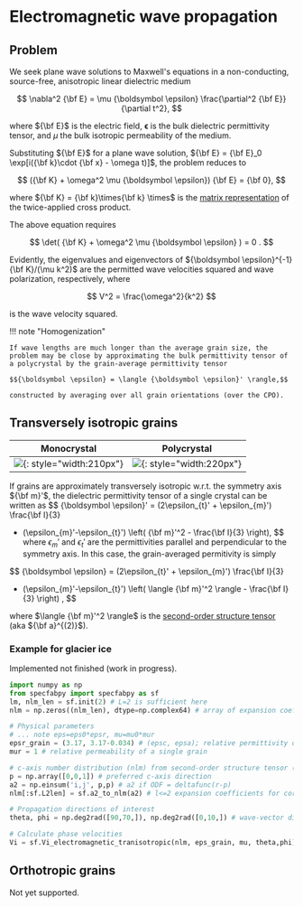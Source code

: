# Electromagnetic wave propagation

## Problem

We seek plane wave solutions to Maxwell's equations in a non-conducting, source-free, anisotropic linear dielectric medium

$$
\nabla^2 {\bf E} = \mu {\boldsymbol \epsilon} \frac{\partial^2 {\bf E}}{\partial t^2},
$$

where ${\bf E}$ is the electric field, ${\boldsymbol \epsilon}$ is the bulk dielectric permittivity tensor, and $\mu$ the bulk isotropic permeability of the medium.

Substituting ${\bf E}$ for a plane wave solution, ${\bf E} = {\bf E}_0 \exp[i({\bf k}\cdot {\bf x} - \omega t)]$, the problem reduces to

$$
({\bf K} + \omega^2 \mu {\boldsymbol \epsilon}) {\bf E} = {\bf 0},
$$

where ${\bf K} = {\bf k}\times{\bf k} \times$ is the [matrix representation](https://en.wikipedia.org/wiki/Cross_product#Alternative_ways_to_compute) of the twice-applied cross product.

The above equation requires 

$$
\det( {\bf K} + \omega^2 \mu {\boldsymbol \epsilon} ) = 0
.
$$
<!--{\boldsymbol \epsilon}^{-1} \frac{\hat{{\bf k}}^2}{\mu} {\bf E} = \frac{\omega^2}{k^2} {\bf E} -->

Evidently, the eigenvalues and eigenvectors of ${\boldsymbol \epsilon}^{-1} {\bf K}/(\mu k^2)$ are the permitted wave velocities squared and wave polarization, respectively, where

$$
V^2 = \frac{\omega^2}{k^2}
$$

is the wave velocity squared.

!!! note "Homogenization"

    If wave lengths are much longer than the average grain size, the problem may be close by approximating the bulk permittivity tensor of a polycrystal by the grain-average permittivity tensor

    $${\boldsymbol \epsilon} = \langle {\boldsymbol \epsilon}' \rangle,$$
    
    constructed by averaging over all grain orientations (over the CPO).

## Transversely isotropic grains

| Monocrystal | Polycrystal |
| :-: | :-: |
| ![](https://raw.githubusercontent.com/nicholasmr/specfab/main/images/tranisotropic/tranisotropic-electromagnetic-monocrystal.png){: style="width:210px"} | ![](https://raw.githubusercontent.com/nicholasmr/specfab/main/images/tranisotropic/polycrystal.png){: style="width:220px"} |


If grains are approximately transversely isotropic w.r.t. the symmetry axis ${\bf m}'$, the dielectric permittivity tensor of a single crystal can be written as
$$
{\boldsymbol \epsilon}' =  (2\epsilon_{t}' + \epsilon_{m}') \frac{\bf I}{3}
+ (\epsilon_{m}'-\epsilon_{t}') \left( {\bf m}'^2 - \frac{\bf I}{3} \right),
$$
where $\epsilon_{m}'$ and $\epsilon_{t}'$ are the permittivities parallel and perpendicular to the symmetry axis.
In this case, the grain-averaged permitivity is simply 

$$
{\boldsymbol \epsilon} = (2\epsilon_{t}' + \epsilon_{m}') \frac{\bf I}{3}
+ (\epsilon_{m}'-\epsilon_{t}') \left( \langle {\bf m}'^2 \rangle - \frac{\bf I}{3} \right)
,
$$

where $\langle {\bf m}'^2 \rangle$ is the [second-order structure tensor](cpo-structuretensors.md) (aka ${\bf a}^{(2)}$).

### Example for glacier ice

Implemented not finished (work in progress).

```python
import numpy as np
from specfabpy import specfabpy as sf
lm, nlm_len = sf.init(2) # L=2 is sufficient here
nlm = np.zeros((nlm_len), dtype=np.complex64) # array of expansion coefficients

# Physical parameters
# ... note eps=eps0*epsr, mu=mu0*mur
epsr_grain = (3.17, 3.17-0.034) # (epsc, epsa); relative permittivity of a single grain parallel (c) and perpendicular (a) to symmetry axis
mur = 1 # relative permeability of a single grain

# c-axis number distribution (nlm) from second-order structure tensor (a2)
p = np.array([0,0,1]) # preferred c-axis direction
a2 = np.einsum('i,j', p,p) # a2 if ODF = deltafunc(r-p) 
nlm[:sf.L2len] = sf.a2_to_nlm(a2) # l<=2 expansion coefficients for corresponding normalized ODF

# Propagation directions of interest
theta, phi = np.deg2rad([90,70,]), np.deg2rad([0,10,]) # wave-vector directions (theta is colatitude, phi is longitude)

# Calculate phase velocities
Vi = sf.Vi_electromagnetic_tranisotropic(nlm, eps_grain, mu, theta,phi) # phase velocities are V_S1=vi[0,:], V_S2=vi[1,:]
```

## Orthotropic grains

Not yet supported.
